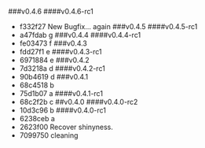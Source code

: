###v0.4.6
####v0.4.6-rc1
* f332f27 New Bugfix... again
###v0.4.5
####v0.4.5-rc1
* a47fdab g
###v0.4.4
####v0.4.4-rc1
* fe03473 f
###v0.4.3
* fdd27f1 e
####v0.4.3-rc1
* 6971884 e
###v0.4.2
* 7d3218a d
####v0.4.2-rc1
* 90b4619 d
###v0.4.1
* 68c4518 b
* 75d1b07 a
####v0.4.1-rc1
* 68c2f2b c
##v0.4.0
####v0.4.0-rc2
* 10d3c96 b
####v0.4.0-rc1
* 6238ceb a
* 2623f00 Recover shinyness.
* 7099750 cleaning
